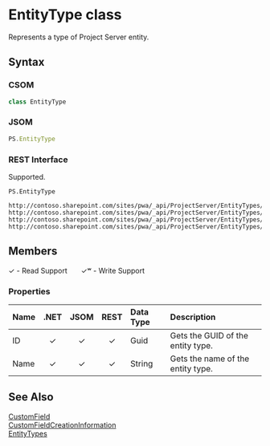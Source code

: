 [comment]: # (Name:EntityType)
[comment]: # (Type:class)
[comment]: # (Status:Incomplete)

# <a name="name"></a>EntityType class

<a name="description"></a>Represents a type of Project Server entity.

## <a name="syntax"></a>Syntax

### CSOM

```C#
class EntityType 
```
### JSOM

```JavaScript
PS.EntityType
```
### REST Interface

Supported.

```
PS.EntityType

http://contoso.sharepoint.com/sites/pwa/_api/ProjectServer/EntityTypes/AssignmentEntity
http://contoso.sharepoint.com/sites/pwa/_api/ProjectServer/EntityTypes/ProjectEntity
http://contoso.sharepoint.com/sites/pwa/_api/ProjectServer/EntityTypes/ResourceEntity
http://contoso.sharepoint.com/sites/pwa/_api/ProjectServer/EntityTypes/TaskEntity
```

## <a name="members"></a>Members


&#x2713; - Read Support &nbsp;&nbsp;&nbsp;&nbsp;&nbsp;&nbsp;&#x2713;&#x02B7; - Write Support

### <a name="properties"></a>Properties

|**Name**|**.NET**|**JSOM**|**REST**|**Data Type**|**Description**|
|:-----|:-----:|:-----:|:-----:|:-----|:-----|
|<a name="ID"></a>ID|&#x2713;|&#x2713;|&#x2713;|Guid|Gets the GUID of the entity type.|
|<a name="Name"></a>Name|&#x2713;|&#x2713;|&#x2713;|String|Gets the name of the entity type.|

## <a name="seeAlso"></a>See Also

[CustomField](CustomField.md)<br/>
[CustomFieldCreationInformation](CustomFieldCreationInformation.md)<br/>
[EntityTypes](EntityTypes.md)<br/>
